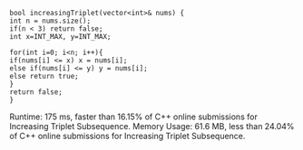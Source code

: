 ```
bool increasingTriplet(vector<int>& nums) {
int n = nums.size();
if(n < 3) return false;
int x=INT_MAX, y=INT_MAX;
​
for(int i=0; i<n; i++){
if(nums[i] <= x) x = nums[i];
else if(nums[i] <= y) y = nums[i];
else return true;
}
return false;
}
```
Runtime: 175 ms, faster than 16.15% of C++ online submissions for Increasing Triplet Subsequence.
Memory Usage: 61.6 MB, less than 24.04% of C++ online submissions for Increasing Triplet Subsequence.